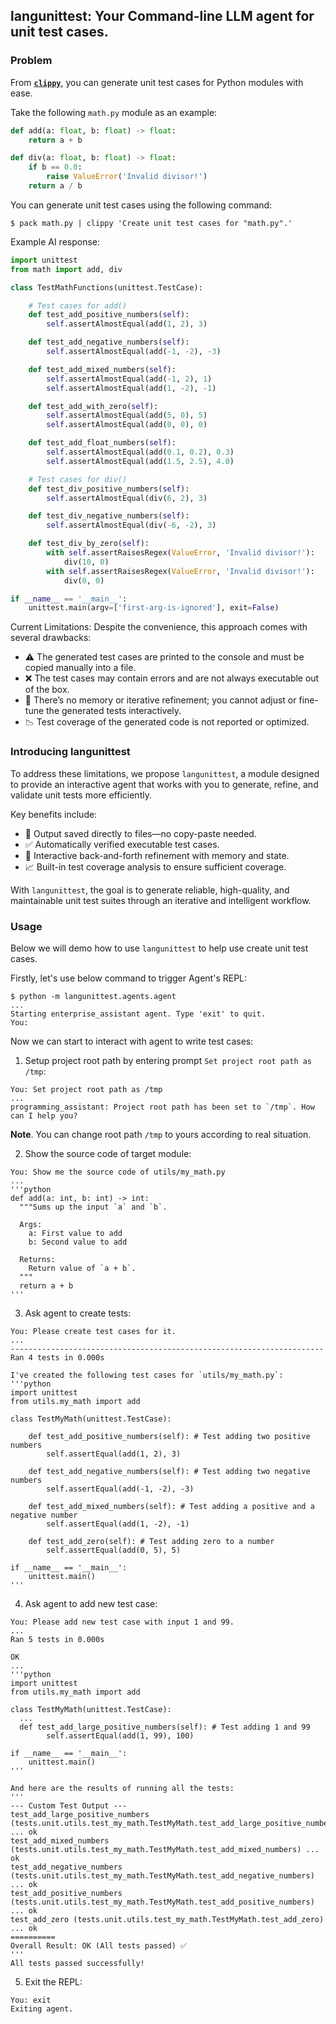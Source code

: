 ## langunittest: Your Command-line LLM agent for unit test cases.

### Problem
From **[`clippy`](git@github.com:johnklee/langunittest.git)**, you can generate unit test cases for Python modules with ease.

Take the following `math.py` module as an example:

```python
def add(a: float, b: float) -> float:
    return a + b

def div(a: float, b: float) -> float:
    if b == 0.0:
        raise ValueError('Invalid divisor!')
    return a / b
```

You can generate unit test cases using the following command:
```shell
$ pack math.py | clippy 'Create unit test cases for "math.py".'
```

Example AI response:
```python
import unittest
from math import add, div

class TestMathFunctions(unittest.TestCase):

    # Test cases for add()
    def test_add_positive_numbers(self):
        self.assertAlmostEqual(add(1, 2), 3)

    def test_add_negative_numbers(self):
        self.assertAlmostEqual(add(-1, -2), -3)

    def test_add_mixed_numbers(self):
        self.assertAlmostEqual(add(-1, 2), 1)
        self.assertAlmostEqual(add(1, -2), -1)

    def test_add_with_zero(self):
        self.assertAlmostEqual(add(5, 0), 5)
        self.assertAlmostEqual(add(0, 0), 0)

    def test_add_float_numbers(self):
        self.assertAlmostEqual(add(0.1, 0.2), 0.3)
        self.assertAlmostEqual(add(1.5, 2.5), 4.0)

    # Test cases for div()
    def test_div_positive_numbers(self):
        self.assertAlmostEqual(div(6, 2), 3)

    def test_div_negative_numbers(self):
        self.assertAlmostEqual(div(-6, -2), 3)

    def test_div_by_zero(self):
        with self.assertRaisesRegex(ValueError, 'Invalid divisor!'):
            div(10, 0)
        with self.assertRaisesRegex(ValueError, 'Invalid divisor!'):
            div(0, 0)

if __name__ == '__main__':
    unittest.main(argv=['first-arg-is-ignored'], exit=False)
```

Current Limitations:
Despite the convenience, this approach comes with several drawbacks:
* ⚠️ The generated test cases are printed to the console and must be copied manually into a file.
* ❌ The test cases may contain errors and are not always executable out of the box.
* 🧠 There’s no memory or iterative refinement; you cannot adjust or fine-tune the generated tests interactively.
* 📉 Test coverage of the generated code is not reported or optimized.

### Introducing langunittest
To address these limitations, we propose `langunittest`, a module designed to provide an interactive agent that works with you to generate, refine, and validate unit tests more efficiently.

Key benefits include:

* 💾 Output saved directly to files—no copy-paste needed.
* ✅ Automatically verified executable test cases.
* 🔄 Interactive back-and-forth refinement with memory and state.
* 📈 Built-in test coverage analysis to ensure sufficient coverage.

With `langunittest`, the goal is to generate reliable, high-quality, and maintainable unit test suites through an iterative and intelligent workflow.

### Usage
Below we will demo how to use `langunittest` to help use create unit test cases.

Firstly, let's use below command to trigger Agent's REPL:
```shell
$ python -m langunittest.agents.agent
...
Starting enterprise_assistant agent. Type 'exit' to quit.
You:
```

Now we can start to interact with agent to write test cases:

1. Setup project root path by entering prompt `Set project root path as /tmp`:
```shell
You: Set project root path as /tmp
...
programming_assistant: Project root path has been set to `/tmp`. How can I help you?
```

**Note**. You can change root path `/tmp` to yours according to real situation.


2. Show the source code of target module:
```shell
You: Show me the source code of utils/my_math.py
...
'''python
def add(a: int, b: int) -> int:
  """Sums up the input `a` and `b`.

  Args:
    a: First value to add
    b: Second value to add

  Returns:
    Return value of `a + b`.
  """
  return a + b
'''
```

3. Ask agent to create tests:
```shell
You: Please create test cases for it.
...
----------------------------------------------------------------------
Ran 4 tests in 0.000s

I've created the following test cases for `utils/my_math.py`:
'''python
import unittest
from utils.my_math import add

class TestMyMath(unittest.TestCase):

    def test_add_positive_numbers(self): # Test adding two positive numbers
        self.assertEqual(add(1, 2), 3)

    def test_add_negative_numbers(self): # Test adding two negative numbers
        self.assertEqual(add(-1, -2), -3)

    def test_add_mixed_numbers(self): # Test adding a positive and a negative number
        self.assertEqual(add(1, -2), -1)

    def test_add_zero(self): # Test adding zero to a number
        self.assertEqual(add(0, 5), 5)

if __name__ == '__main__':
    unittest.main()
'''
```

4. Ask agent to add new test case:
```shell
You: Please add new test case with input 1 and 99.
...
Ran 5 tests in 0.000s

OK
...
'''python
import unittest
from utils.my_math import add

class TestMyMath(unittest.TestCase):
  ...
  def test_add_large_positive_numbers(self): # Test adding 1 and 99
        self.assertEqual(add(1, 99), 100)

if __name__ == '__main__':
    unittest.main()
'''

And here are the results of running all the tests:
'''
--- Custom Test Output ---
test_add_large_positive_numbers (tests.unit.utils.test_my_math.TestMyMath.test_add_large_positive_numbers) ... ok
test_add_mixed_numbers (tests.unit.utils.test_my_math.TestMyMath.test_add_mixed_numbers) ... ok
test_add_negative_numbers (tests.unit.utils.test_my_math.TestMyMath.test_add_negative_numbers) ... ok
test_add_positive_numbers (tests.unit.utils.test_my_math.TestMyMath.test_add_positive_numbers) ... ok
test_add_zero (tests.unit.utils.test_my_math.TestMyMath.test_add_zero) ... ok
==========
Overall Result: OK (All tests passed) ✅
'''
All tests passed successfully!
```

5. Exit the REPL:
```shell
You: exit
Exiting agent.
```
